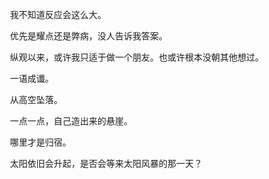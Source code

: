 　　我不知道反应会这么大。

　　优先是耀点还是弊病，没人告诉我答案。

　　纵观以来，或许我只适于做一个朋友。也或许根本没朝其他想过。

　　一语成谶。

　　从高空坠落。

　　一点一点，自己造出来的悬崖。

　　哪里才是归宿。

　　太阳依旧会升起，是否会等来太阳风暴的那一天？

